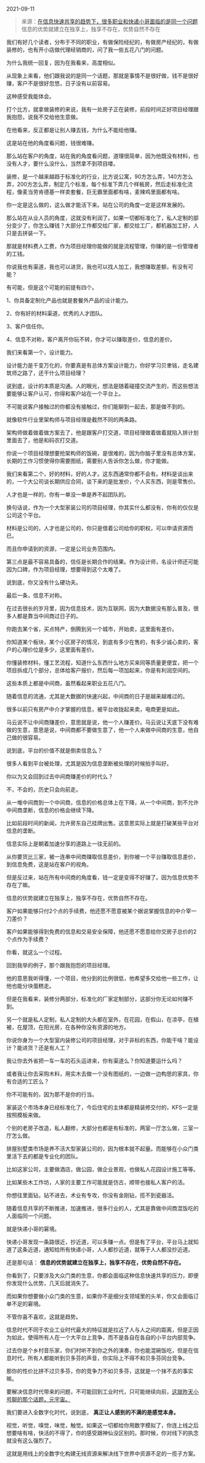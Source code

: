 2021-09-11

> 来源：[在信息快速共享的趋势下，很多职业和快递小哥面临的是同一个问题](http://mp.weixin.qq.com/s?__biz=MzU0MjYwNDU2Mw==&mid=2247500914&idx=1&sn=452f483f014a514b25f1a68a15909a2c&chksm=fb1aa80ecc6d21184b90d12a534aee1e39a889c430329cd65047a8b611e4d52a2ec829289107&scene=27#wechat_redirect)
> 信息的优势就建立在独享上，独享不存在，优势自然不存在

我们有好几个读者，分布于不同的职业，有做保险经纪的，有做房产经纪的，有做装修的，也有开小店做代理经销商的，问了我一些五花八门的问题。  

  

为什么我统一回复，因为在我看来，高度相似。

  

从现象上来看，他们跟我说的是同一个话题，那就是事情不是很好做，钱不是很好赚，客户不是很好忽悠，日子没有以前容易。  

  

这种感受我能体会。

  

打个比方，就拿做装修的来说，我有一处房子正在装修，前段时间正好项目经理跟我抱怨，说我不交给他生意做。  

  

在他看来，反正都是让别人赚去钱，为什么不能给他赚。

  

这是站在他的角度看问题，钱很难赚。  

  

那么站在客户的角度，站在我的角度看问题，道理很简单，因为他既没有材料，也没有人才，要什么没什么，当然拿不到项目喽。  

  

装修，是一个越来越趋于标准化的行业，比方说公寓，90方怎么弄，140方怎么弄，200方怎么弄，制定几个标准，每个标准下弄几个样板房，然后走标准化流程，像麦当劳肯德基一样卖套餐，巨无霸里面都有啥，麦辣鸡里面都有啥。  

  

你一定是这么做的，这么做才能活下来。站在公司的角度一定是这样发展的。  

  

那么站在从业人员的角度，这就没有利润了。如果一切都标准化了，私人定制的部分变少了，你怎么赚钱？大部分工作都交给厂家，都交给工厂，都机器加工好，人只是去拼装一下。

  

那就是材料费人工费，作为项目经理你能做的就是流程管理，你赚的是一份管理者的工钱。  

  

你说我也有渠道，我也可以进货，我也可以找人加工，我想赚取差额，有没有可能？  

  

有可能，但是这个可能的前提有四个。

  

1、你具备定制化产品也就是套餐外产品的设计能力。

2、你有好的材料渠道，优秀的人才团队。  

3、客户信任你。

4、信息不对称，客户离开你玩不转，你才可以赚取差价，信息的差价。

  

我们来看第一个，设计能力。  

  

设计能力是千变万化的，你要真是有总体方案设计能力，你好学习贝聿铭，走名建筑师之路了，还干什么项目经理？

  

说到底，设计的本质是沟通。人的眼光，想法是随着碰撞交流产生的，而这些想法要能够让客户认可，你得和客户站在一个平台上。  

  

不可能说客户接触过的你都没有接触过，你们能聊到一起去，那是做不到的。  

  

就像软件行业里架构师与项目经理是截然不同的两条路。  

  

架构师做着做着做方案去了，他是跟客户打交道，项目经理做着做着就陷入排计划里面去了，他是和码农打交道。

  

你说一个项目经理想要抢架构师的饭碗，是很难的，因为你脑子里没有总体方案，长期的工作习惯使得你需要图纸，需要别人告诉你怎么做，你才能做。  

  

我们来看第二个，好的材料，好的人才。这东西通常你都不会有。材料是谈出来的，一个大公司谈长期供应合同，谈下来的是批发价，个人买东西，则是零售价。  

  

人才也是一样的，你有一单没一单是养不起团队的。  

  

换句话说，作为一个大型家装公司的项目经理，你其实什么都没有，你有的仅仅是公司这个平台。  

  

材料是公司的，人才也是公司的，你只是借着公司给你的职权，可以申请资源而已。

  

而且你申请到的资源，一定是公司业务范围内。

  

第三点是最不容易具备的，信任是长期合作的结果。作为设计师，名设计师还可能因为口碑，作为项目经理，想要得到这个太难了。  

  

说到底，你又没有什么硬功夫。

  

最后一条，信息不对称。  

  

在过去很长的岁月里，因为信息技术，因为互联网，因为大数据没有那么普及，很多人都是靠当中间商过日子的。

  

你跑去某个省，买点特产，倒腾到另一个城市，开始卖，这里面有差价。  

  

你知道某个板块，某个小区房子的情况，到底有多少在售的，有多少诚心卖的，客户的心理价位是多少，这里面有差价。  

  

你懂装修材料，懂工艺流程，知道什么东西什么地方买来同等质量更便宜，把一个项目拆成几个部分，总体给客户报价，然后每一项加起来，你是有利润空间的。

  

这些本质上都是中间商，虽然看起来职业五花八门。  

  

随着信息的流通，尤其是大数据的快速兴起，中间商的日子是越来越难过的。

  

很多以前只有房产中介才掌握的信息，被平台收拢起来卖，电商更是如此。

  

马云说不让中间商赚差价，意思就是说，他一个人赚差价。马云说让天底下没有难做的生意，意思是说，中间商都不要做生意了，他一个人来做中间商的生意，他自己做的很容易。

  

说到底，平台的价值不就是倒卖信息么？

  

很多人看到平台被处理，尤其是因为信息垄断被处理的时候拍手叫好。

  

你以为又会回到过去中间商赚差价的时代么？

  

不，不会的，历史只会向前走。

  

从一堆中间商到一个中间商，信息的价格总体上在下降，从一个中间商，到不允许中间商垄断，信息的价格会继续下降。

  

比如前段时间的新闻，允许房东自己挂牌出售。这意思实际上就是打破某些平台对信息的垄断。

  

信息实际上是朝着加速分享的道路上一往无前的。

  

从你要货比三家，被一连串中间商赚取信息差价，到你被一个平台赚取信息差价，到信息免费，这是站在客户的视角。

  

但是反过来，站在所有中间商的角度看，钱一定是变得不好赚了。因为信息优势不存在了嘛。

  

信息的优势就建立在独享上，独享不存在，优势自然不存在。

  

客户如果能够只付2个点的手续费，他还愿不愿意被某个据说掌握信息的中介宰一刀差价？

  

客户如果能够得到免费的信息和交易安全保障，他还愿不愿意给你交房子总价的2个点作为手续费？

  

你看，就这么一个过程。  

  

回到我举的例子，那个跟我抱怨的项目经理。  

  

他的意思我听得懂，一个项目，他分到的比例很低，他希望多交给他一些工作，让他也能分块蛋糕走。  

  

但是在我看来，装修分两部分，标准化的厂家定制部分，这部分你无论如何赚不到。  

  

另一个就是私人定制，私人定制的大头都在室外，在花园，在假山，在凉亭，在植被，在屋顶，在阳光房，在各种你没有资源的地方。

  

你说你身为一个大型室内装修公司的项目经理，对于非标的东西，你能干啥？能设计？能进货？还是有人工？  

  

我让你去外省把一车一车的石头运进来，你有渠道么？你知道要运什么吗？  

或者我让你去采购木料，用实木去做一个没有图纸的，一边做一边构思的家具，你有合适的工匠么？

  

你不可能有的，因为那不是你的行当。  

  

家装这个市场本身已经标准化了，今后住宅的主体都是精装修交付的，KFS一定是按照模板来做。

  

个别的老房子改造，私人翻修，大部分也都是有标准的，两室一厅怎么做，三室一厅怎么做。  

  

排屋别墅类市场是养不活大型家装公司的，因为根本就不起量。而能够在小众门类里活下去的都是专业化的团队。  

  

比如这家公司，主要做酒店，做公园，做企业景观，也做私人花园设计施工等等。  

  

比如某些木工作坊，人家的主要工作可能就是仿古，顺带也接私人客户的活。  

  

你想往里面钻，钻不进去，术业有专攻，你没有金刚钻，揽不到瓷器活。  

  

随着信息共享的不断推进，加速推进，很多行业的人，尤其是靠做中间商混饭吃的人面临同一个问题。

  

就是快递小哥的窘境。

  

快递小哥发现一条路很近，抄近道，可以多赚一点。但是有了平台，平台马上就知道了这条近道，通知给所有快递小哥，人人都抄近道，就等于人人都没抄近道。

  

还是那句话： **信息的优势就建立在独享上，独享不存在，优势自然不存在。**

  

你看到了，只要涉及大众门类的生意，你都会面临这种信息快速共享的压力，即便你发现什么优势，几天后就消失了。  

  

而如果你想要做小众门类的生意，如果你不是细分支领域里的头羊，你又会面临订单不足的窘境。

  

不管你喜不喜欢，这就是趋势。  

  

信息时代不同于农业工业时代最大的特征就是拉近了人与人之间的距离，但是正因为如此，使得所有人在一个大平台上竞争，而不是各自在各自的小平台内部竞争。

  

过去你是个乡村音乐家，你们村听不到你之外的演奏，你也能混碗饭吃，但是在信息时代，所有人都能听到贝多芬的声音，你实际上不得不和贝多芬同台竞争。  

  

那你的性价比拼不过贝多芬，你的竞争力不如贝多芬，这就是一个抹不去的事实嘛。

  

要解决信息时代带来的问题，不可能回到工业时代，只可能继续向前，[这就昨天小号聊的那个话题，元宇宙。](http://mp.weixin.qq.com/s?__biz=MzU3NDc5Nzc0NQ==&mid=2247506601&idx=1&sn=b7f6ffcb8c78f705e2362ae0620571d1&chksm=fd2e7877ca59f161e5a825f582b5d0a6c3dcc53c5c2986a4c95a4f317c6497b4373ab8897689&scene=21#wechat_redirect)  

  

我们要进入全数字化时代，说到底， **真正让人感到的不满的是感觉本身。**

  

视觉，听觉，嗅觉，味觉，触觉。如果这一切都给你用数字模拟了，你连上线之后想要啥有啥，快活的不得了，你的感受跟神仙没区别的。那时候，你对线下的执念就没有这么强烈了。

  

这就是用线上的全数字化构建无线资源来解决线下世界中资源不足的一揽子方案。

